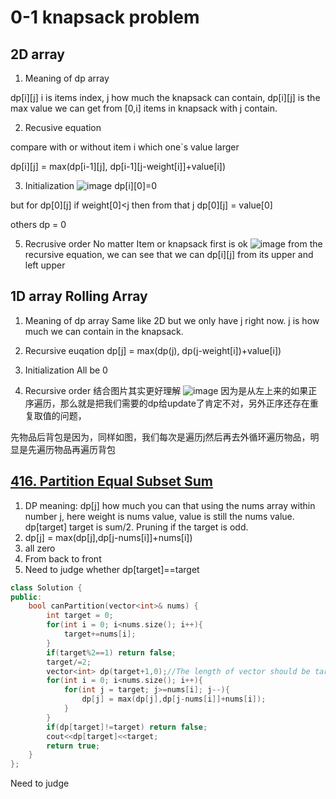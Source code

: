 # 0-1 knapsack problem

## 2D array

1. Meaning of dp array

dp[i][j] i is items index, j how much the knapsack can contain, dp[i][j] is the max value we can get from [0,i] items in knapsack with j contain.

2. Recusive equation

compare with or without item i which one`s value larger

dp[i][j] = max(dp[i-1][j], dp[i-1][j-weight[i]]+value[i])

3. Initialization
![image](https://github.com/YunfanLing/YunfanLing.github.io/assets/102476857/491ae011-f06a-49e8-bcaf-aa623e51c1c8)
dp[i][0]=0

but for dp[0][j] if weight[0]<j then from that j dp[0][j] = value[0]

others dp = 0

5. Recrusive order
No matter Item or knapsack first is ok
![image](https://github.com/YunfanLing/YunfanLing.github.io/assets/102476857/c83d1670-0638-4554-9458-a809b6513801)
from the recursive equation, we can see that we can dp[i][j] from its upper and left upper

## 1D array Rolling Array
1. Meaning  of dp array
  Same like 2D but we only have j right now. j is how much we can contain in the knapsack.

2. Recursive euqation
dp[j] = max(dp(j), dp(j-weight[i])+value[i])

3. Initialization
All be 0

4. Recursive order
结合图片其实更好理解
![image](https://github.com/YunfanLing/YunfanLing.github.io/assets/102476857/dffa71a5-5c8e-4c4d-9735-439f99ad88d9)
因为是从左上来的如果正序遍历，那么就是把我们需要的dp给update了肯定不对，另外正序还存在重复取值的问题，

先物品后背包是因为，同样如图，我们每次是遍历j然后再去外循环遍历物品，明显是先遍历物品再遍历背包

## [416. Partition Equal Subset Sum](https://leetcode.cn/problems/partition-equal-subset-sum/)
1. DP meaning: dp[j] how much you can that using the nums array within number j, here weight is nums value,
value is still the nums value. dp[target] target is sum/2. Pruning if the target is odd.
2. dp[j] = max(dp[j],dp[j-nums[i]]+nums[i])
3. all zero
4. From back to front
5. Need to judge whether dp[target]==target
```CPP
class Solution {
public:
    bool canPartition(vector<int>& nums) {
        int target = 0;
        for(int i = 0; i<nums.size(); i++){
            target+=nums[i];
        }
        if(target%2==1) return false;
        target/=2;
        vector<int> dp(target+1,0);//The length of vector should be target+1 since we have dp[0] here
        for(int i = 0; i<nums.size(); i++){
            for(int j = target; j>=nums[i]; j--){
                dp[j] = max(dp[j],dp[j-nums[i]]+nums[i]);
            }
        }
        if(dp[target]!=target) return false;
        cout<<dp[target]<<target;
        return true; 
    }
};
```
Need to judge


